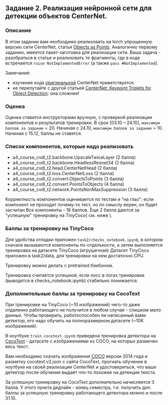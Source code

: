 ## Задание 2. Реализация нейронной сети для детекции объектов CenterNet.

### Описание
В этом задании вам необходимо реализовать на torch упрощенную версию сети CenterNet, статья [Objects as Points](https://arxiv.org/pdf/1904.07850.pdf).
Аналогично первому заданию, имеется пакет-заготовка для реализации сети. Ваша задача - разобраться в статье и реализовать те фрагменты, где в коде встречается
 `raise NotImplementedError` (а также `pass #NotImplemented`).

Замечания:
- изучение кода [оригинальной](https://github.com/xingyizhou/CenterNet) CenterNet приветствуется.
- не перепутайте с другой статьей [CenterNet: Keypoint Triplets for Object Detection](https://arxiv.org/abs/1904.08189): она сложнее!

### Оценка
Оценка ставится инструкторами вручную, с проверкой реализации компонентов и результатов тренировки.
В срок [03.10 – 24.10], `максимум баллов за задание` = 20. Начиная с 24.10, `максимум баллов за задание` = 10. Начиная с 15.12, баллы не ставятся.

### Список компонентов, которые надо реализовать
- a4_course_cvdl_t2.backbone.UpscaleTwiceLayer (2 балла)
- a4_course_cvdl_t2.backbone.HeadlessResnet34 (2 балла)
- a4_course_cvdl_t2.head.CenterNetHead (2 балла)
- a4_course_cvdl_t2.loss.CenterNetLoss (2 балла)
- a4_course_cvdl_t2.convert.ObjectsToPoints (3 балла)
- a4_course_cvdl_t2.convert.PointsToObjects (4 балла)
- a4_course_cvdl_t2.network.PointsNonMaxSuppression (3 балла)

Корректность компонентов оценивается по тестам и "на глаз": если компонент не проходит почему-то тест, но по смыслу верен, он будет засчитан
Все компоненты - 18 баллов. Еще 2 балла даются за "успешную" тренировку на TinyCoco( см. ниже ).

### Баллы за тренировку на TinyCoco
Для удобства отладки приложен `task2/checks_notebook.ipynb`, в котором сначала вызываются компоненты по-отдельности, а затем выполняется тренировка на датасете TinyCoco (игрушечная)
Датасет TinyCoco приложен в task2/data, для тренировки на нем достаточно CPU.

Тренировку можно делать с pretrained бэкбоном.

Тренировка считается успешной, если лосс в логах тренировки (выводятся в checks_notebook.ipynb) стабильно понижается.

### Дополнительные баллы за тренировку на CocoText
При тренировке на TinyCoco (~10 изображений) чего-то даже отдаленно работающего не получится в любом случае - слишком мало данных. Чтобы проверить, работоспособен ли написанный вами детектор, его надо обучить на полноразмерном датасете (~10K изображений).

В ноутбуке `train_cocotext.ipynb` приведена тренировка детектора на [CocoText](https://bgshih.github.io/cocotext/) - датасете с изображениями из COCO, на которых размечен весь текст.

Вам необходимо скачать изображения [COCO](https://cocodataset.org) версии 2014 года и разметку cocotext.v2.json с сайта CocoText, прогнать обучение в ноутбуке на своей реализации CenterNet и удостовериться, что ваше детектор после обучения выдаёт что-то похожее на детекции текста.

За успешную тренировку на CocoText дополнительно начисляется 3 балла. У этого пункта дедлайн - конец семестра, т.е. получить доп. баллы за успешную тренировку работающего детектора можно и после 31.10.
